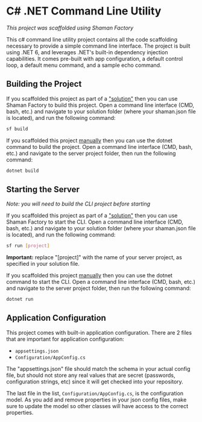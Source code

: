 # C# .NET Command Line Utility
*This project was scaffolded using Shaman Factory*

This c# command line utility project contains all the code scaffolding necessary to provide a simple command line interface. The project is built using .NET 6, and leverages .NET's built-in dependency injection capabilities. It comes pre-built with app configuration, a default control loop, a default menu command, and a sample echo command.

## Building the Project

If you scaffolded this project as part of a ["solution"](https://www.npmjs.com/package/shaman-factory#scaffold-solution-command) then you can use Shaman Factory to build this project. Open a command line interface (CMD, bash, etc.) and navigate to your solution folder (where your shaman.json file is located), and run the following command:

```sh
sf build
```

If you scaffolded this project [manually](https://www.npmjs.com/package/shaman-factory#scaffold-command) then you can use the dotnet command to build the project. Open a command line interface (CMD, bash, etc.) and navigate to the server project folder, then run the following command:

```sh
dotnet build
```

## Starting the Server

*Note: you will need to build the CLI project before starting*

If you scaffolded this project as part of a ["solution"](https://www.npmjs.com/package/shaman-factory#scaffold-solution-command) then you can use Shaman Factory to start the CLI. Open a command line interface (CMD, bash, etc.) and navigate to your solution folder (where your shaman.json file is located), and run the following command:

```sh
sf run [project]
```

**Important:** replace "[project]" with the name of your server project, as specified in your solution file.

If you scaffolded this project [manually](https://www.npmjs.com/package/shaman-factory#scaffold-command) then you can use the dotnet command to start the CLI. Open a command line interface (CMD, bash, etc.) and navigate to the server project folder, then run the following command:

```sh
dotnet run
```

## Application Configuration

This project comes with built-in application configuration. There are 2 files that are important for application configuration:

- `appsettings.json`
- `Configuration/AppConfig.cs`

The "appsettings.json" file should match the schema in your actual config file, but should not store any real values that are secret (passwords, configuration strings, etc) since it will get checked into your repository.

The last file in the list, `Configuration/AppConfig.cs`, is the configuration model. As you add and remove properties in your json config files, make sure to update the model so other classes will have access to the correct properties.
